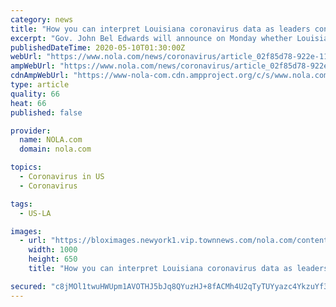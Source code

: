 ```yaml
---
category: news
title: "How you can interpret Louisiana coronavirus data as leaders consider relaxed restrictions"
excerpt: "Gov. John Bel Edwards will announce on Monday whether Louisiana is ready to start relaxing restrictions put in place on businesses to help suppress the state's coronavirus outbreak."
publishedDateTime: 2020-05-10T01:30:00Z
webUrl: "https://www.nola.com/news/coronavirus/article_02f85d78-922e-11ea-918b-2b067747c808.html"
ampWebUrl: "https://www.nola.com/news/coronavirus/article_02f85d78-922e-11ea-918b-2b067747c808.amp.html"
cdnAmpWebUrl: "https://www-nola-com.cdn.ampproject.org/c/s/www.nola.com/news/coronavirus/article_02f85d78-922e-11ea-918b-2b067747c808.amp.html"
type: article
quality: 66
heat: 66
published: false

provider:
  name: NOLA.com
  domain: nola.com

topics:
  - Coronavirus in US
  - Coronavirus

tags:
  - US-LA

images:
  - url: "https://bloximages.newyork1.vip.townnews.com/nola.com/content/tncms/assets/v3/editorial/b/11/b11b035c-923c-11ea-8ca9-c7b517eb9b25/5eb7219b80f89.image.jpg"
    width: 1000
    height: 650
    title: "How you can interpret Louisiana coronavirus data as leaders consider relaxed restrictions"

secured: "c8jMOl1twuHWUpm1AVOTHJ5bJq8QYuzHJ+8fACMh4U2qTyTUYyazc4YkzuYf3B+K3qbTGZfItlJ9uifXRadi3HunQDiFFNla5hApp8P2vxo4/lx3Q20G5c3wtEdc6qCNW5hdJvFbX/FHUkQs/k5yxbwIOQ+21Wo3+d59oHFdUtvVLOUZo98yESTXcqlynPIXD94OlNHhnVSr0n7rrN6zLXkF06mWlA4wBN2W8o6Z+Wx5YXhbIeM3cdPSCXZk4YucNm5S+GkdIEEFvFhusnVPSmhXm6uOsPv5zJZMeLxMdmi0jstwbHWxAXvjSSVpzEeuA1FjCiAN2cVtym9J6Txk1UVWZ7GGtQsA9xiaFdI+fr+fCVYMaPBEV6FaBsatdDII03sMZdwop0whWWPHyIOq6BUTIOta+Sy5mE8BiPY3RPzzS4u1fSwv9qXiw9dsnlLKkrjmhfkESHsrb5EFojWPuqMx0l8zVjkkfyAcbTD2Lsk=;ctCsUTdLmqftwgGPbubjmw=="
---
```


